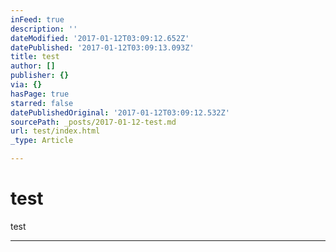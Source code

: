 ```yaml
---
inFeed: true
description: ''
dateModified: '2017-01-12T03:09:12.652Z'
datePublished: '2017-01-12T03:09:13.093Z'
title: test
author: []
publisher: {}
via: {}
hasPage: true
starred: false
datePublishedOriginal: '2017-01-12T03:09:12.532Z'
sourcePath: _posts/2017-01-12-test.md
url: test/index.html
_type: Article

---
```

# test

test

---